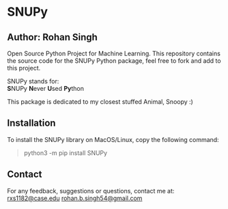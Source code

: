 # SNUPy
## Author: Rohan Singh
Open Source Python Project for Machine Learning. This repository contains the source code for the SNUPy Python package, feel free to fork and add to this project.  

SNUPy stands for:  
**S**NUPy **N**ever **U**sed **Py**thon

This package is dedicated to my closest stuffed Animal, Snoopy :)

## Installation
To install the SNUPy library on MacOS/Linux, copy the following command:  
  > python3 -m pip install SNUPy
  
## Contact
For any feedback, suggestions or questions, contact me at:  
rxs1182@case.edu
rohan.b.singh54@gmail.com

